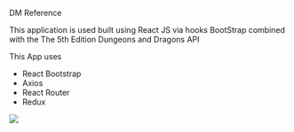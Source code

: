 DM Reference 

This application is used built using React JS via hooks
BootStrap
combined with the The 5th Edition Dungeons and Dragons API

This App uses 
* React Bootstrap 
* Axios
* React Router
* Redux 

![](https://2.bp.blogspot.com/-GldrC4PIhPo/UuaQH4ilhnI/AAAAAAAAGlw/XE2Dd2D3b3M/s1600/dnd.gif)